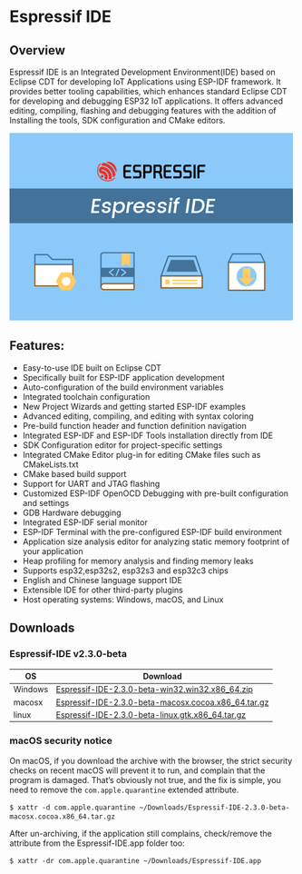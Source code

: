 # Espressif IDE

## Overview
Espressif IDE is an Integrated Development Environment(IDE) based on Eclipse CDT for developing IoT Applications using ESP-IDF framework. It provides better tooling capabilities, which enhances standard Eclipse CDT for developing and debugging ESP32 IoT applications. It offers advanced editing, compiling, flashing and debugging features with the addition of Installing the tools, SDK configuration and CMake editors.

![](images/espressifide_splash.bmp)

## Features:
- Easy-to-use IDE built on Eclipse CDT 
- Specifically built for ESP-IDF application development
- Auto-configuration of the build environment variables
- Integrated toolchain configuration
- New Project Wizards and getting started ESP-IDF examples
- Advanced editing, compiling, and editing with syntax coloring
- Pre-build function header and function definition navigation
- Integrated ESP-IDF and ESP-IDF Tools installation directly from IDE
- SDK Configuration editor for project-specific settings 
- Integrated CMake Editor plug-in for editing CMake files such as CMakeLists.txt
- CMake based build support
- Support for UART and JTAG flashing
- Customized ESP-IDF OpenOCD Debugging with pre-built configuration and settings
- GDB Hardware debugging
- Integrated ESP-IDF serial monitor
- ESP-IDF Terminal with the pre-configured ESP-IDF build environment
- Application size analysis editor for analyzing static memory footprint of your application
- Heap profiling for memory analysis and finding memory leaks
- Supports esp32,esp32s2, esp32s3 and esp32c3 chips
- English and Chinese language support IDE
- Extensible IDE for other third-party plugins
- Host operating systems: Windows, macOS, and Linux 

## Downloads
### Espressif-IDE v2.3.0-beta

| OS  | Download |
| ------------- | ------------- |
| Windows  | <a href ="https://dl.espressif.com/dl/espressif-ide//Espressif-IDE-2.3.0-beta-win32.win32.x86_64.zip">Espressif-IDE-2.3.0-beta-win32.win32.x86_64.zip</a>  |
| macosx | <a href ="https://dl.espressif.com/dl/espressif-ide//Espressif-IDE-2.3.0-beta-macosx.cocoa.x86_64.tar.gz">Espressif-IDE-2.3.0-beta-macosx.cocoa.x86_64.tar.gz</a>  |
| linux | <a href ="https://dl.espressif.com/dl/espressif-ide//Espressif-IDE-2.3.0-beta-linux.gtk.x86_64.tar.gz">Espressif-IDE-2.3.0-beta-linux.gtk.x86_64.tar.gz</a>  |

### macOS security notice
On macOS, if you download the archive with the browser, the strict security checks on recent macOS will prevent it to run, and complain that the program is damaged. That’s obviously not true, and the fix is simple, you need to remove the `com.apple.quarantine` extended attribute.
```
$ xattr -d com.apple.quarantine ~/Downloads/Espressif-IDE-2.3.0-beta-macosx.cocoa.x86_64.tar.gz
```
After un-archiving, if the application still complains, check/remove the attribute from the Espressif-IDE.app folder too:
```
$ xattr -dr com.apple.quarantine ~/Downloads/Espressif-IDE.app
```
